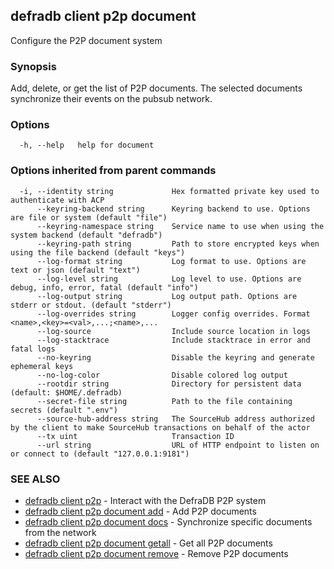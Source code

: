 ## defradb client p2p document

Configure the P2P document system

### Synopsis

Add, delete, or get the list of P2P documents.
The selected documents synchronize their events on the pubsub network.

### Options

```
  -h, --help   help for document
```

### Options inherited from parent commands

```
  -i, --identity string             Hex formatted private key used to authenticate with ACP
      --keyring-backend string      Keyring backend to use. Options are file or system (default "file")
      --keyring-namespace string    Service name to use when using the system backend (default "defradb")
      --keyring-path string         Path to store encrypted keys when using the file backend (default "keys")
      --log-format string           Log format to use. Options are text or json (default "text")
      --log-level string            Log level to use. Options are debug, info, error, fatal (default "info")
      --log-output string           Log output path. Options are stderr or stdout. (default "stderr")
      --log-overrides string        Logger config overrides. Format <name>,<key>=<val>,...;<name>,...
      --log-source                  Include source location in logs
      --log-stacktrace              Include stacktrace in error and fatal logs
      --no-keyring                  Disable the keyring and generate ephemeral keys
      --no-log-color                Disable colored log output
      --rootdir string              Directory for persistent data (default: $HOME/.defradb)
      --secret-file string          Path to the file containing secrets (default ".env")
      --source-hub-address string   The SourceHub address authorized by the client to make SourceHub transactions on behalf of the actor
      --tx uint                     Transaction ID
      --url string                  URL of HTTP endpoint to listen on or connect to (default "127.0.0.1:9181")
```

### SEE ALSO

* [defradb client p2p](defradb_client_p2p.md)	 - Interact with the DefraDB P2P system
* [defradb client p2p document add](defradb_client_p2p_document_add.md)	 - Add P2P documents
* [defradb client p2p document docs](defradb_client_p2p_document_docs.md)	 - Synchronize specific documents from the network
* [defradb client p2p document getall](defradb_client_p2p_document_getall.md)	 - Get all P2P documents
* [defradb client p2p document remove](defradb_client_p2p_document_remove.md)	 - Remove P2P documents

